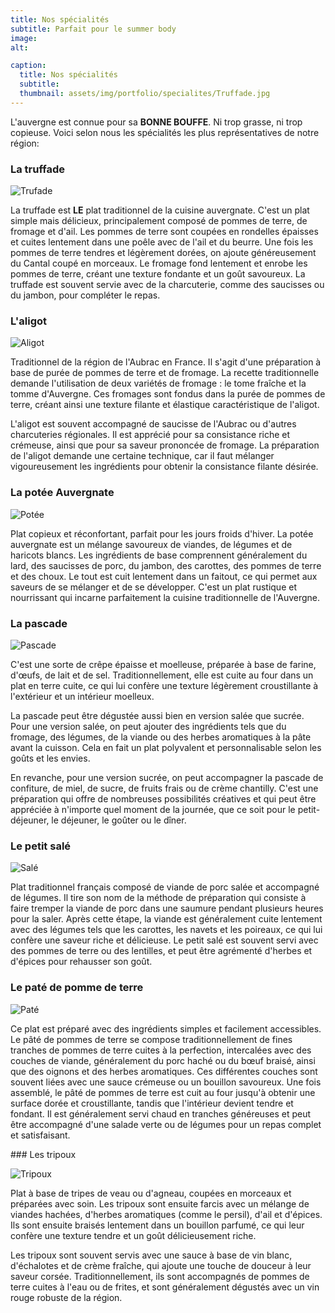 ```yaml
---
title: Nos spécialités
subtitle: Parfait pour le summer body
image: 
alt: 

caption:
  title: Nos spécialités
  subtitle: 
  thumbnail: assets/img/portfolio/specialites/Truffade.jpg
---
```

L'auvergne est connue pour sa **BONNE BOUFFE**. Ni trop grasse, ni trop copieuse. Voici selon nous les spécialités les plus représentatives de notre région:

### La truffade

![Trufade](assets/img/portfolio/specialites/Truffade.jpg)

La truffade est **LE** plat traditionnel de la cuisine auvergnate. C'est un plat simple mais délicieux, principalement composé de pommes de terre, de fromage et d'ail. Les pommes de terre sont coupées en rondelles épaisses et cuites lentement dans une poêle avec de l'ail et du beurre. Une fois les pommes de terre tendres et légèrement dorées, on ajoute généreusement du Cantal coupé en morceaux. Le fromage fond lentement et enrobe les pommes de terre, créant une texture fondante et un goût savoureux. La truffade est souvent servie avec de la charcuterie, comme des saucisses ou du jambon, pour compléter le repas.

### L'aligot

![Aligot](assets/img/portfolio/specialites/Aligot.jpg)

Traditionnel de la région de l'Aubrac en France. Il s'agit d'une préparation à base de purée de pommes de terre et de fromage. La recette traditionnelle demande l'utilisation de deux variétés de fromage : le tome fraîche et la tomme d'Auvergne. Ces fromages sont fondus dans la purée de pommes de terre, créant ainsi une texture filante et élastique caractéristique de l'aligot.

L'aligot est souvent accompagné de saucisse de l'Aubrac ou d'autres charcuteries régionales. Il est apprécié pour sa consistance riche et crémeuse, ainsi que pour sa saveur prononcée de fromage. La préparation de l'aligot demande une certaine technique, car il faut mélanger vigoureusement les ingrédients pour obtenir la consistance filante désirée.

### La potée Auvergnate

![Potée](assets/img/portfolio/specialites/Potee.jpg)

Plat copieux et réconfortant, parfait pour les jours froids d'hiver. La potée auvergnate est un mélange savoureux de viandes, de légumes et de haricots blancs. Les ingrédients de base comprennent généralement du lard, des saucisses de porc, du jambon, des carottes, des pommes de terre et des choux. Le tout est cuit lentement dans un faitout, ce qui permet aux saveurs de se mélanger et de se développer. C'est un plat rustique et nourrissant qui incarne parfaitement la cuisine traditionnelle de l'Auvergne.

### La pascade

![Pascade](assets/img/portfolio/specialites/Pascade.jpg)

C'est une sorte de crêpe épaisse et moelleuse, préparée à base de farine, d'œufs, de lait et de sel. Traditionnellement, elle est cuite au four dans un plat en terre cuite, ce qui lui confère une texture légèrement croustillante à l'extérieur et un intérieur moelleux.

La pascade peut être dégustée aussi bien en version salée que sucrée. Pour une version salée, on peut ajouter des ingrédients tels que du fromage, des légumes, de la viande ou des herbes aromatiques à la pâte avant la cuisson. Cela en fait un plat polyvalent et personnalisable selon les goûts et les envies.

En revanche, pour une version sucrée, on peut accompagner la pascade de confiture, de miel, de sucre, de fruits frais ou de crème chantilly. C'est une préparation qui offre de nombreuses possibilités créatives et qui peut être appréciée à n'importe quel moment de la journée, que ce soit pour le petit-déjeuner, le déjeuner, le goûter ou le dîner.

### Le petit salé

![Salé](assets/img/portfolio/specialites/Sale.jpg)

Plat traditionnel français composé de viande de porc salée et accompagné de légumes. Il tire son nom de la méthode de préparation qui consiste à faire tremper la viande de porc dans une saumure pendant plusieurs heures pour la saler. Après cette étape, la viande est généralement cuite lentement avec des légumes tels que les carottes, les navets et les poireaux, ce qui lui confère une saveur riche et délicieuse. Le petit salé est souvent servi avec des pommes de terre ou des lentilles, et peut être agrémenté d'herbes et d'épices pour rehausser son goût.

### Le paté de pomme de terre

![Paté](assets/img/portfolio/specialites/Pate.jpg)

Ce plat est préparé avec des ingrédients simples et facilement accessibles. Le pâté de pommes de terre se compose traditionnellement de fines tranches de pommes de terre cuites à la perfection, intercalées avec des couches de viande, généralement du porc haché ou du bœuf braisé, ainsi que des oignons et des herbes aromatiques. Ces différentes couches sont souvent liées avec une sauce crémeuse ou un bouillon savoureux. Une fois assemblé, le pâté de pommes de terre est cuit au four jusqu'à obtenir une surface dorée et croustillante, tandis que l'intérieur devient tendre et fondant. Il est généralement servi chaud en tranches généreuses et peut être accompagné d'une salade verte ou de légumes pour un repas complet et satisfaisant. 

### Les tripoux

![Tripoux](assets/img/portfolio/specialites/Tripoux.jpg)

Plat à base de tripes de veau ou d'agneau, coupées en morceaux et préparées avec soin. Les tripoux sont ensuite farcis avec un mélange de viandes hachées, d'herbes aromatiques (comme le persil), d'ail et d'épices. Ils sont ensuite braisés lentement dans un bouillon parfumé, ce qui leur confère une texture tendre et un goût délicieusement riche.

Les tripoux sont souvent servis avec une sauce à base de vin blanc, d'échalotes et de crème fraîche, qui ajoute une touche de douceur à leur saveur corsée. Traditionnellement, ils sont accompagnés de pommes de terre cuites à l'eau ou de frites, et sont généralement dégustés avec un vin rouge robuste de la région.


